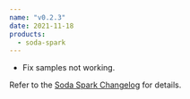 ```yaml
---
name: "v0.2.3"
date: 2021-11-18
products:
  - soda-spark
---
```


* Fix samples not working.


Refer to the <a href="https://github.com/sodadata/soda-spark/blob/main/CHANGELOG.md" target="_blank">Soda Spark Changelog</a> for details.